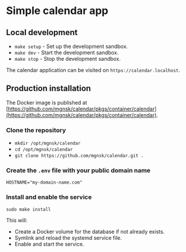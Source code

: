# Simple calendar app

## Local development

- `make setup` - Set up the development sandbox.
- `make dev` - Start the development sandbox.
- `make stop` - Stop the development sandbox.

The calendar application can be visited on `https://calendar.localhost`.

## Production installation

The Docker image is published at [https://github.com/mgnsk/calendar/pkgs/container/calendar](https://github.com/mgnsk/calendar/pkgs/container/calendar).

### Clone the repository

- `mkdir /opt/mgnsk/calendar`
- `cd /opt/mgnsk/calendar`
- `git clone https://github.com/mgnsk/calendar.git .`

### Create the `.env` file with your public domain name

```env
HOSTNAME="my-domain-name.com"
```

### Install and enable the service

`sudo make install`

This will:

- Create a Docker volume for the database if not already exists.
- Symlink and reload the systemd service file.
- Enable and start the service.

